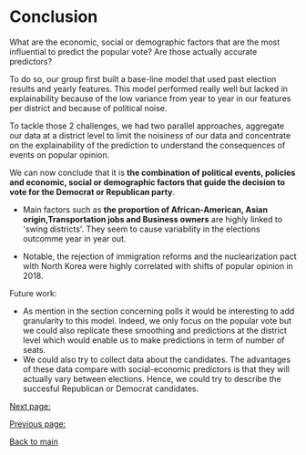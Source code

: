 # Conclusion


What are the economic, social or demographic factors that are the most influential to predict the popular vote? Are those actually accurate predictors?

To do so, our group first built a base-line model that used past election results and yearly features. This model performed really well but lacked in explainability because of the low variance from year to year in our features per district and because of political noise.


To tackle those 2 challenges, we had two parallel approaches, aggregate our data at a district level to limit the noisiness of our data and concentrate on the explainability of the prediction to understand the consequences of events on popular opinion.


We can now conclude that it is **the combination of political events, policies and economic, social or demographic factors that guide the decision to vote for the Democrat or Republican party**. 

- Main factors such as **the proportion of African-American, Asian origin,Transportation jobs and Business owners** are highly linked to 'swing districts'. They seem to cause variability in the elections outcomme year in year out.

- Notable, the rejection of immigration reforms and the nuclearization pact with North Korea were highly correlated with shifts of popular opinion in 2018.




Future work: 
- As mention in the section concerning polls it would be interesting to add granularity to this model. Indeed, we only focus on the popular vote but we could also replicate these smoothing and predictions at the district level which would enable us to make predictions in term  of number of seats.
- We could also try to collect data about the candidates. The advantages of these data compare with social-economic predictors is that they will actually vary between elections. Hence, we could try to describe the succesful Republican or Democrat candidates.


[Next page:](https://tguens.github.io/understand-predict-winner.github.io/references.html)

[Previous page:](https://tguens.github.io/understand-predict-winner.github.io/resultsb.html)

[Back to main](https://tguens.github.io/understand-predict-winner.github.io/)
